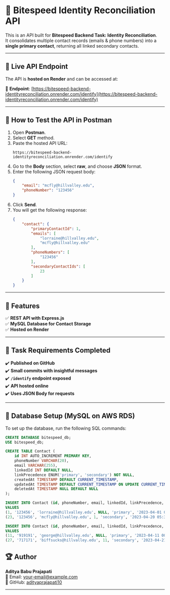 # 🧪 Bitespeed Identity Reconciliation API

This is an API built for **Bitespeed Backend Task: Identity Reconciliation**.  
It consolidates multiple contact records (emails & phone numbers) into a **single primary contact**, returning all linked secondary contacts.

---

## 🚀 Live API Endpoint

The API is **hosted on Render** and can be accessed at:

🔗 **Endpoint**: [https://bitespeed-backend-identityreconciliation.onrender.com/identify](https://bitespeed-backend-identityreconciliation.onrender.com/identify)

---

## 📌 How to Test the API in Postman

1. Open **Postman**.
2. Select **GET** method.
3. Paste the hosted API URL:  
   ```
   https://bitespeed-backend-identityreconciliation.onrender.com/identify
   ```
4. Go to the **Body** section, select **raw**, and choose **JSON** format.
5. Enter the following JSON request body:
   ```json
   {
       "email": "mcfly@hillvalley.edu",
       "phoneNumber": "123456"
   }
   ```
6. Click **Send**.
7. You will get the following response:
   ```json
   {
       "contact": {
           "primaryContactId": 1,
           "emails": [
               "lorraine@hillvalley.edu",
               "mcfly@hillvalley.edu"
           ],
           "phoneNumbers": [
               "123456"
           ],
           "secondaryContactIds": [
               23
           ]
       }
   }
   ```

---



## 🌟 **Features**
✅ **REST API with Express.js**  
✅ **MySQL Database for Contact Storage**  
✅ **Hosted on Render**  

---

## 📝 **Task Requirements Completed**
✔️ **Published on GitHub**  
✔️ **Small commits with insightful messages**  
✔️ **`/identify` endpoint exposed**  
✔️ **API hosted online**  
✔️ **Uses JSON Body for requests**

---

## 📂 **Database Setup (MySQL on AWS RDS)**

To set up the database, run the following SQL commands:

```sql
CREATE DATABASE bitespeed_db;
USE bitespeed_db;

CREATE TABLE Contact (
    id INT AUTO_INCREMENT PRIMARY KEY,
    phoneNumber VARCHAR(20),
    email VARCHAR(255),
    linkedId INT DEFAULT NULL,  
    linkPrecedence ENUM('primary', 'secondary') NOT NULL,
    createdAt TIMESTAMP DEFAULT CURRENT_TIMESTAMP,
    updatedAt TIMESTAMP DEFAULT CURRENT_TIMESTAMP ON UPDATE CURRENT_TIMESTAMP,
    deletedAt TIMESTAMP NULL DEFAULT NULL
);

INSERT INTO Contact (id, phoneNumber, email, linkedId, linkPrecedence, createdAt, updatedAt, deletedAt)
VALUES
(1, '123456', 'lorraine@hillvalley.edu', NULL, 'primary', '2023-04-01 00:00:00.374', '2023-04-01 00:00:00.374', NULL),
(23, '123456', 'mcfly@hillvalley.edu', 1, 'secondary', '2023-04-20 05:30:00.11', '2023-04-20 05:30:00.11', NULL);

INSERT INTO Contact (id, phoneNumber, email, linkedId, linkPrecedence, createdAt, updatedAt, deletedAt)
VALUES
(11, '919191', 'george@hillvalley.edu', NULL, 'primary', '2023-04-11 00:00:00.374', '2023-04-11 00:00:00.374', NULL),
(27, '717171', 'biffsucks@hillvalley.edu', 11, 'secondary', '2023-04-21 05:30:00.11', '2023-04-28 06:40:00.23', NULL);
```

## 🏆 **Author**
**Aditya Babu Prajapati**  
📧 Email: [your-email@example.com](mailto:your-email@example.com)  
🔗 GitHub: [adityaprajapati10](https://github.com/adityaprajapati10)  

---